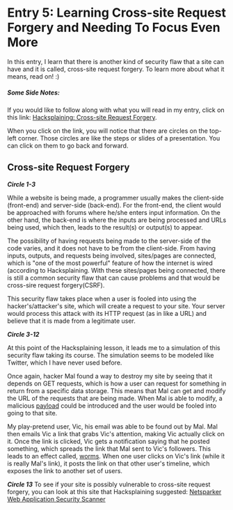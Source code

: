 # Entry 5: Learning Cross-site Request Forgery and Needing To Focus Even More 
In this entry, I learn that there is another kind of security flaw that a site can have and it is called, cross-site request forgery. To learn more about what it means, read on! :)   

##### Some Side Notes: 
If you would like to follow along with what you will read in my entry, click on this link: [Hacksplaining: Cross-site Request Forgery](https://www.hacksplaining.com/exercises/csrf). 

When you click on the link, you will notice that there are circles on the top-left corner. Those circles are like the steps or slides of a presentation. You can click on them to go back and forward. 

## Cross-site Request Forgery 
**_Circle 1-3_**

While a website is being made, a programmer usually makes the client-side (front-end) and server-side (back-end). For the front-end, the client would be approached with forums where he/she enters input information. On the other hand, the back-end is where the inputs are being processed and URLs being used, which then, leads to the result(s) or output(s) to appear.  

The possibility of having requests being made to the server-side of the code varies, and it does not have to be from the client-side. From having inputs, outputs, and requests being involved, sites/pages are connected, which is "one of the most powerful" feature of how the internet is wired (according to Hacksplaining. With these sites/pages being connected, there is still a common security flaw that can cause problems and that would be cross-sire request forgery(CSRF).  

This security flaw takes place when a user is fooled into using the hacker's/attacker's site, which will create a request to your site. Your server would process this attack with its HTTP request (as in like a URL) and believe that it is made from a legitimate user. 

**_Circle 3-12_**

At this point of the Hacksplaining lesson, it leads me to a simulation of this security flaw taking its course. The simulation seems to be modeled like Twitter, which I have never used before. 

Once again, hacker Mal found a way to destroy my site by seeing that it depends on GET requests, which is how a user can request for something in return from a specific data storage. This means that Mal can get and modify the URL of the requests that are being made. When Mal is able to modify, a malicious [payload](https://en.wikipedia.org/wiki/Payload_(computing)) could be introduced and the user would be fooled into going to that site. 

My play-pretend user, Vic, his email was able to be found out by Mal. Mal then emails Vic a link that grabs Vic's attention, making Vic actually click on it. Once the link is clicked, Vic gets a notification saying that he posted something, which spreads the link that Mal sent to Vic's followers. This leads to an effect called, [worms](https://www.hacksplaining.com/glossary/worms). When one user clicks on Vic's link (while it is really Mal's link), it posts the link on that other user's timeline, which exposes the link to another set of users.  

**_Circle 13_** 
To see if your site is possibly vulnerable to cross-site request forgery, you can look at this site that Hacksplaining suggested: [Netsparker Web Application Security Scanner](https://www.hacksplaining.com/exercises/csrf#/finish)  

